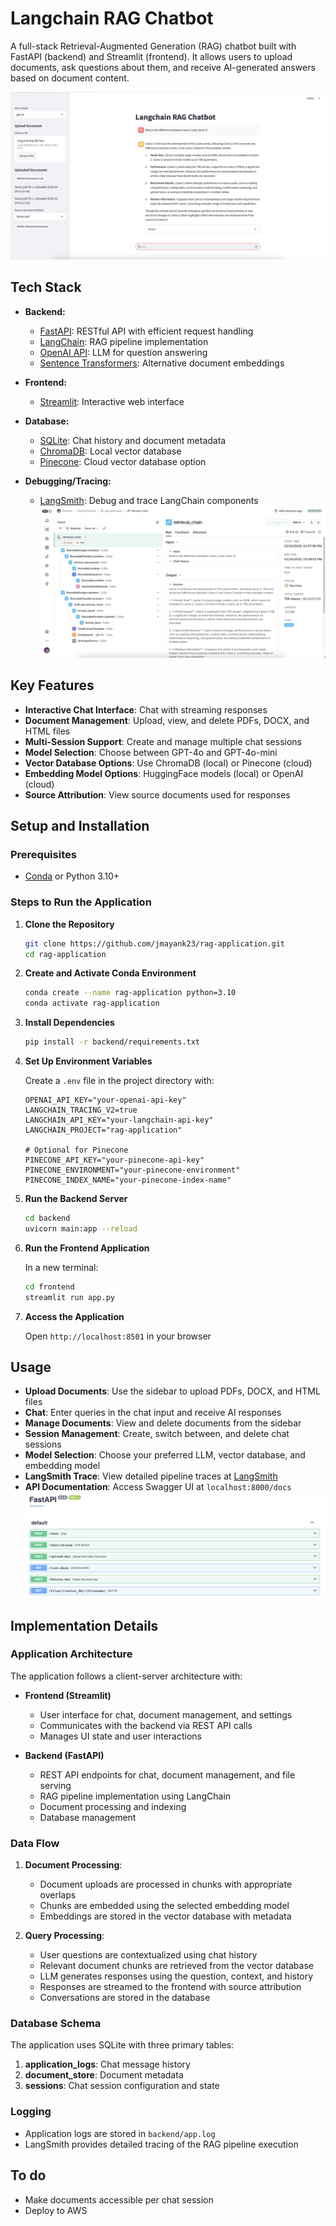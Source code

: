 # Langchain RAG Chatbot

A full-stack Retrieval-Augmented Generation (RAG) chatbot built with FastAPI (backend) and Streamlit (frontend). It allows users to upload documents, ask questions about them, and receive AI-generated answers based on document content.

![RAG Chatbot homepage](./chatbot-home.png)

## Tech Stack

- **Backend:**
   - [FastAPI](https://fastapi.tiangolo.com/): RESTful API with efficient request handling
   - [LangChain](https://www.langchain.com/): RAG pipeline implementation
   - [OpenAI API](https://openai.com/api/): LLM for question answering
   - [Sentence Transformers](https://www.sbert.net/): Alternative document embeddings

- **Frontend:**
   - [Streamlit](https://streamlit.io/): Interactive web interface

- **Database:**
   - [SQLite](https://www.sqlite.org/index.html): Chat history and document metadata
   - [ChromaDB](https://www.trychroma.com/): Local vector database
   - [Pinecone](https://www.pinecone.io/): Cloud vector database option

- **Debugging/Tracing:**
   - [LangSmith](https://smith.langchain.com/): Debug and trace LangChain components
   ![LangSmith Trace](./langsmith-trace.png)

## Key Features

- **Interactive Chat Interface**: Chat with streaming responses
- **Document Management**: Upload, view, and delete PDFs, DOCX, and HTML files
- **Multi-Session Support**: Create and manage multiple chat sessions
- **Model Selection**: Choose between GPT-4o and GPT-4o-mini
- **Vector Database Options**: Use ChromaDB (local) or Pinecone (cloud)
- **Embedding Model Options**: HuggingFace models (local) or OpenAI (cloud)
- **Source Attribution**: View source documents used for responses

## Setup and Installation

### Prerequisites

- [Conda](https://docs.conda.io/projects/conda/en/latest/user-guide/install/index.html) or Python 3.10+

### Steps to Run the Application

1. **Clone the Repository**

   ```bash
   git clone https://github.com/jmayank23/rag-application.git
   cd rag-application
   ```

2. **Create and Activate Conda Environment**

   ```bash
   conda create --name rag-application python=3.10
   conda activate rag-application
   ```

3. **Install Dependencies**

   ```bash
   pip install -r backend/requirements.txt
   ```

4. **Set Up Environment Variables**

   Create a `.env` file in the project directory with:

   ```plaintext
   OPENAI_API_KEY="your-openai-api-key"
   LANGCHAIN_TRACING_V2=true
   LANGCHAIN_API_KEY="your-langchain-api-key"
   LANGCHAIN_PROJECT="rag-application"
   
   # Optional for Pinecone
   PINECONE_API_KEY="your-pinecone-api-key"
   PINECONE_ENVIRONMENT="your-pinecone-environment"
   PINECONE_INDEX_NAME="your-pinecone-index-name"
   ```

5. **Run the Backend Server**

   ```bash
   cd backend
   uvicorn main:app --reload
   ```

6. **Run the Frontend Application**

   In a new terminal:

   ```bash
   cd frontend
   streamlit run app.py
   ```

7. **Access the Application**

   Open `http://localhost:8501` in your browser

## Usage

- **Upload Documents**: Use the sidebar to upload PDFs, DOCX, and HTML files
- **Chat**: Enter queries in the chat input and receive AI responses
- **Manage Documents**: View and delete documents from the sidebar
- **Session Management**: Create, switch between, and delete chat sessions
- **Model Selection**: Choose your preferred LLM, vector database, and embedding model
- **LangSmith Trace**: View detailed pipeline traces at [LangSmith](https://smith.langchain.com)
- **API Documentation**: Access Swagger UI at `localhost:8000/docs`
   ![FastAPI Swagger UI](./FastAPI.png)

## Implementation Details

### Application Architecture

The application follows a client-server architecture with:

- **Frontend (Streamlit)**
  - User interface for chat, document management, and settings
  - Communicates with the backend via REST API calls
  - Manages UI state and user interactions

- **Backend (FastAPI)**
  - REST API endpoints for chat, document management, and file serving
  - RAG pipeline implementation using LangChain
  - Document processing and indexing
  - Database management

### Data Flow

1. **Document Processing**:
   - Document uploads are processed in chunks with appropriate overlaps
   - Chunks are embedded using the selected embedding model
   - Embeddings are stored in the vector database with metadata

2. **Query Processing**:
   - User questions are contextualized using chat history
   - Relevant document chunks are retrieved from the vector database
   - LLM generates responses using the question, context, and history
   - Responses are streamed to the frontend with source attribution
   - Conversations are stored in the database

### Database Schema

The application uses SQLite with three primary tables:

1. **application_logs**: Chat message history
2. **document_store**: Document metadata
3. **sessions**: Chat session configuration and state

### Logging

- Application logs are stored in `backend/app.log`
- LangSmith provides detailed tracing of the RAG pipeline execution

## To do
- Make documents accessible per chat session
- Deploy to AWS